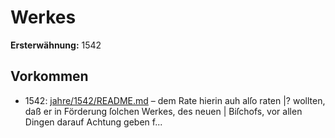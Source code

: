 # Werkes

**Ersterwähnung:** 1542

## Vorkommen
- 1542: [jahre/1542/README.md](../jahre/1542/README.md) – dem Rate hierin auh alſo raten |?
wollten, daß er in Förderung ſolchen Werkes, des neuen |
Biſchofs, vor allen Dingen darauf Achtung geben f...
